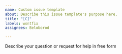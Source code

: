 ```yaml
---
name: Custom issue template
about: Describe this issue template's purpose here.
title: "[C]"
labels: wontfix
assignees: Beloborod

---
```


Describe your question or request for help in free form
